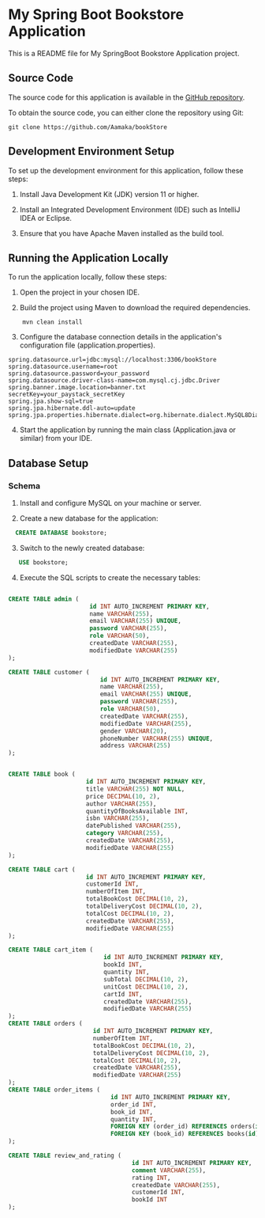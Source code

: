 # My Spring Boot Bookstore Application

This is a README file for  My SpringBoot Bookstore Application project.

## Source Code

The source code for this application is available in the [GitHub repository](https://github.com/Aamaka/bookStore).

To obtain the source code, you can either clone the repository using Git:

```shell
git clone https://github.com/Aamaka/bookStore
````

## Development Environment Setup
To set up the development environment for this application, follow these steps:

1. Install Java Development Kit (JDK) version 11 or higher.

2. Install an Integrated Development Environment (IDE) such as IntelliJ IDEA or Eclipse.

3. Ensure that you have Apache Maven installed as the build tool.

## Running the Application Locally
To run the application locally, follow these steps:

1. Open the project in your chosen IDE.

2. Build the project using Maven to download the required dependencies.

````shell
    mvn clean install
````
3. Configure the database connection details in the application's configuration file (application.properties).

````properties
spring.datasource.url=jdbc:mysql://localhost:3306/bookStore
spring.datasource.username=root
spring.datasource.password=your_password
spring.datasource.driver-class-name=com.mysql.cj.jdbc.Driver
spring.banner.image.location=banner.txt
secretKey=your_paystack_secretKey
spring.jpa.show-sql=true
spring.jpa.hibernate.ddl-auto=update
spring.jpa.properties.hibernate.dialect=org.hibernate.dialect.MySQL8Dialect
````
4. Start the application by running the main class (Application.java or similar) from your IDE.



## Database Setup

### Schema
1. Install and configure MySQL on your machine or server.

2. Create a new database for the application:

```sql
  CREATE DATABASE bookstore;
```
3. Switch to the newly created database:
 ```sql
    USE bookstore;
```
4. Execute the SQL scripts to create the necessary tables:
```sql

CREATE TABLE admin (
                       id INT AUTO_INCREMENT PRIMARY KEY,
                       name VARCHAR(255),
                       email VARCHAR(255) UNIQUE,
                       password VARCHAR(255),
                       role VARCHAR(50),
                       createdDate VARCHAR(255),
                       modifiedDate VARCHAR(255)
);

CREATE TABLE customer (
                          id INT AUTO_INCREMENT PRIMARY KEY,
                          name VARCHAR(255),
                          email VARCHAR(255) UNIQUE,
                          password VARCHAR(255),
                          role VARCHAR(50),
                          createdDate VARCHAR(255),
                          modifiedDate VARCHAR(255),
                          gender VARCHAR(20),
                          phoneNumber VARCHAR(255) UNIQUE,
                          address VARCHAR(255)
);


CREATE TABLE book (
                      id INT AUTO_INCREMENT PRIMARY KEY,
                      title VARCHAR(255) NOT NULL,
                      price DECIMAL(10, 2),
                      author VARCHAR(255),
                      quantityOfBooksAvailable INT,
                      isbn VARCHAR(255),
                      datePublished VARCHAR(255),
                      category VARCHAR(255),
                      createdDate VARCHAR(255),
                      modifiedDate VARCHAR(255)
);

CREATE TABLE cart (
                      id INT AUTO_INCREMENT PRIMARY KEY,
                      customerId INT,
                      numberOfItem INT,
                      totalBookCost DECIMAL(10, 2),
                      totalDeliveryCost DECIMAL(10, 2),
                      totalCost DECIMAL(10, 2),
                      createdDate VARCHAR(255),
                      modifiedDate VARCHAR(255)
);

CREATE TABLE cart_item (
                           id INT AUTO_INCREMENT PRIMARY KEY,
                           bookId INT,
                           quantity INT,
                           subTotal DECIMAL(10, 2),
                           unitCost DECIMAL(10, 2),
                           cartId INT,
                           createdDate VARCHAR(255),
                           modifiedDate VARCHAR(255)
);
CREATE TABLE orders (
                        id INT AUTO_INCREMENT PRIMARY KEY,
                        numberOfItem INT,
                        totalBookCost DECIMAL(10, 2),
                        totalDeliveryCost DECIMAL(10, 2),
                        totalCost DECIMAL(10, 2),
                        createdDate VARCHAR(255),
                        modifiedDate VARCHAR(255)
);
CREATE TABLE order_items (
                             id INT AUTO_INCREMENT PRIMARY KEY,
                             order_id INT,
                             book_id INT,
                             quantity INT,
                             FOREIGN KEY (order_id) REFERENCES orders(id),
                             FOREIGN KEY (book_id) REFERENCES books(id)
);

CREATE TABLE review_and_rating (
                                   id INT AUTO_INCREMENT PRIMARY KEY,
                                   comment VARCHAR(255),
                                   rating INT,
                                   createdDate VARCHAR(255),
                                   customerId INT,
                                   bookId INT
);


```